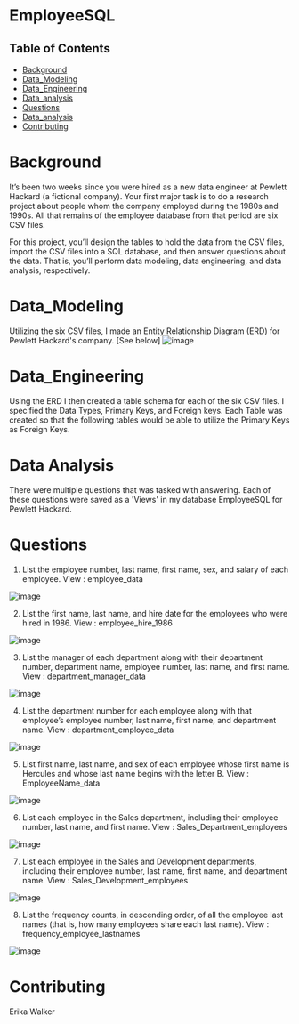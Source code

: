 # EmployeeSQL

## Table of Contents

- [Background](#background)
- [Data_Modeling](#Data_Modeling)
- [Data_Engineering](#Data_Engineering)
- [Data_analysis](#Data_Analysis)
- [Questions](#Questions)
- [Data_analysis](#Data_Analysis)
- [Contributing](#contributing)


# Background
It’s been two weeks since you were hired as a new data engineer at Pewlett Hackard (a fictional company). Your first major task is to do a research project about people whom the company employed during the 1980s and 1990s. All that remains of the employee database from that period are six CSV files.

For this project, you’ll design the tables to hold the data from the CSV files, import the CSV files into a SQL database, and then answer questions about the data. That is, you’ll perform data modeling, data engineering, and data analysis, respectively.

# Data_Modeling
Utilizing the six CSV files, I made an Entity Relationship Diagram (ERD) for Pewlett Hackard's company.  [See below]
![image](QuickDBD-export.png)

# Data_Engineering
Using the ERD I then created a table schema for each of the six CSV files.  I specified the Data Types, Primary Keys, and Foreign keys.  Each Table was created so that the following tables would be able to utilize the Primary Keys as Foreign Keys.

# Data Analysis
There were multiple questions that was tasked with answering.  Each of these questions were saved as a 'Views' in my database EmployeeSQL for Pewlett Hackard.

# Questions
1) List the employee number, last name, first name, sex, and salary of each employee.
View : employee_data

![image](<data/Images/Employee_Data.png>)

2) List the first name, last name, and hire date for the employees who were hired in 1986.
View : employee_hire_1986

![image](<data/Images/Employee_Hire_1986.png>)

3) List the manager of each department along with their department number, department name, employee number, last name, and first name.
View : department_manager_data

![image](<data/Images/department_manager_data.png>)

4) List the department number for each employee along with that employee’s employee number, last name, first name, and department name.
View : department_employee_data

![image](<data/Images/department_employee_data.png>)

5) List first name, last name, and sex of each employee whose first name is Hercules and whose last name begins with the letter B.
View : EmployeeName_data

![image](<data/Images/Employee_Name_Data.png>)

6) List each employee in the Sales department, including their employee number, last name, and first name.
View : Sales_Department_employees

![image](<data/Images/Sales_Department_Employees.png>)

7) List each employee in the Sales and Development departments, including their employee number, last name, first name, and department name.
View : Sales_Development_employees

![image](<data/Images/Sales_Development_Employees.png>)

8) List the frequency counts, in descending order, of all the employee last names (that is, how many employees share each last name).
View : frequency_employee_lastnames

![image](<data/Images/Frequency_Employee_Lastnames.png>)

# Contributing
Erika Walker
